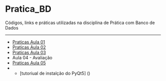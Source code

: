 # Pratica_BD
Códigos, links e práticas utilizadas na disciplina de Prática com Banco de Dados

---

* [Praticas Aula 01](https://github.com/Evaldo-comp/Pratica_BD/blob/main/Aula01/Praticas.md)
* [Praticas Aula 02](https://github.com/Evaldo-comp/Pratica_BD/blob/main/Aula02/Praticas02.md)
* [Praticas Aula 03](https://github.com/Evaldo-comp/Pratica_BD/blob/main/Aula03/Pr%C3%A1ticas-%20Aula03.md)
* Aula 04 - Avaliação
* [Praticas Aula 05](https://github.com/Evaldo-comp/Pratica_BD/blob/main/Aula05/Pr%C3%A1ticas-%20Aula05)
*
  * [tutoriual de instalção do PyQt5]   ()



